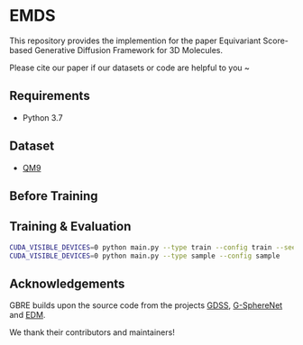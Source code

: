 # EMDS
This repository provides the implemention for the paper Equivariant Score-based Generative Diffusion Framework for 3D Molecules.

Please cite our paper if our datasets or code are helpful to you ~

## Requirements
* Python 3.7


## Dataset
* [QM9](https://deepchemdata.s3-us-west-1.amazonaws.com/datasets/gdb9.tar.gz)


## Before Training



## Training & Evaluation
```bash
CUDA_VISIBLE_DEVICES=0 python main.py --type train --config train --seed 42
CUDA_VISIBLE_DEVICES=0 python main.py --type sample --config sample
```

## Acknowledgements
GBRE builds upon the source code from the projects [GDSS](https://github.com/harryjo97/gdss), [G-SphereNet](https://github.com/divelab/DIG/tree/dig-stable) and [EDM](https://github.com/ehoogeboom/e3_diffusion_for_molecules).

We thank their contributors and maintainers!
